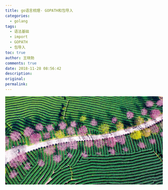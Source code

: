 ```yaml
---
title: go语言梳理- GOPATH和包导入
categories:
  - golang
tags:
  - 语法基础
  - import
  - GOPATH
  - 包导入
toc: true
author: 王晓勃
comments: true
date: 2018-11-28 08:56:42
description:
original:
permalink:
---
```


![](/images/golang/0002.png)
<!-- more -->
